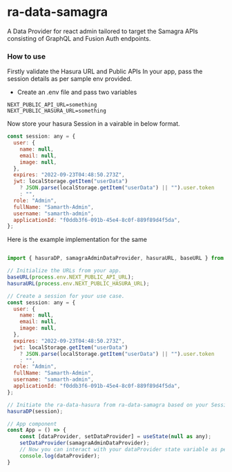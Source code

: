# ra-data-samagra

A Data Provider for react admin tailored to target the Samagra APIs consisting of GraphQL and Fusion Auth
endpoints.

### How to use
Firstly validate the Hasura URL and Public APIs
In your app, pass the session details as per sample env provided.

- Create an .env file and pass two variables
```
NEXT_PUBLIC_API_URL=something
NEXT_PUBLIC_HASURA_URL=something
```

Now store your hasura Session in a vairable in below format. 
```javascript
const session: any = {
  user: {
    name: null,
    email: null,
    image: null,
  },
  expires: "2022-09-23T04:48:50.273Z",
  jwt: localStorage.getItem("userData")
    ? JSON.parse(localStorage.getItem("userData") || "").user.token
    : "",
  role: "Admin",
  fullName: "Samarth-Admin",
  username: "samarth-admin",
  applicationId: "f0ddb3f6-091b-45e4-8c0f-889f89d4f5da",
};
```

Here is the example implementation for the same
```javascript

import { hasuraDP, samagraAdminDataProvider, hasuraURL, baseURL } from "ra-data-samagra"

// Initialize the URLs from your app.
baseURL(process.env.NEXT_PUBLIC_API_URL);
hasuraURL(process.env.NEXT_PUBLIC_HASURA_URL);

// Create a session for your use case.
const session: any = {
  user: {
    name: null,
    email: null,
    image: null,
  },
  expires: "2022-09-23T04:48:50.273Z",
  jwt: localStorage.getItem("userData")
    ? JSON.parse(localStorage.getItem("userData") || "").user.token
    : "",
  role: "Admin",
  fullName: "Samarth-Admin",
  username: "samarth-admin",
  applicationId: "f0ddb3f6-091b-45e4-8c0f-889f89d4f5da",
};

// Initiate the ra-data-hasura from ra-data-samagra based on your Session
hasuraDP(session);

// App component
const App = () => {
    const [dataProvider, setDataProvider] = useState(null as any);
    setDataProvider(samagraAdminDataProvider);
    // Now you can interact with your dataProvider state variable as per your use case.
    console.log(dataProvider);
}

```    
